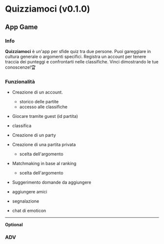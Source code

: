 # Quizziamoci (v0.1.0)

## App Game

### Info

**Quizziamoci** è un'app per sfide quiz tra due persone. Puoi gareggiare in cultura generale o argomenti specifici. Registra un account per tenere traccia dei punteggi e confrontarti nelle classifiche. Vinci dimostrando le tue conoscenze!🏆

### Funzionalità

- Creazione di un account.

  - storico delle partite
  - accesso alle classifiche

- Giocare tramite guest (id partita)

- classifica

- Creazione di un party

- Creazione di una partita privata

  - scelta dell'argomento

- Matchmaking in base al ranking

  - scelta dell'argomento

- Suggerimento domande da aggiungere

- aggiungere amici

- segnalazione

- chat di emoticon

---

**Optional**

### ADV

